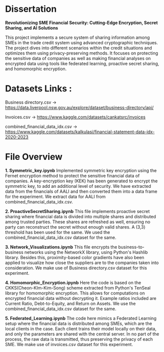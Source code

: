 # Dissertation 
**Revolutionizing SME Financial Security: Cutting-Edge Encryption, Secret Sharing, and AI Solutions**

This project implements a secure system of sharing information among SMEs in the trade credit system using advanced cryptographic techniques. The project dives into different scenarios within the credit situations and optimizes them using privacy-preserving methods. It focuses on protecting the sensitive data of companies as well as making financial analyses on encrypted data using tools like federated learning, proactive secret sharing, and homomorphic encryption. 

# Datasets Links : 
Business directory.csv -> https://data.liverpool.nsw.gov.au/explore/dataset/business-directory/api/

Invoices.csv -> https://www.kaggle.com/datasets/cankatsrc/invoices

combined_financial_data_idx.csv -> https://www.kaggle.com/datasets/kalkulasi/financial-statement-data-idx-2020-2023

# File Overview

**1. Symmetric_key.ipynb**
Implemented symmetric key encryption using the Fernet encryption method to protect the sensitive financial data of companies. A key-encryption key (KEK) has been generated to encrypt the symmetric key, to add an additional level of security.
We have extracted data from the financials of AALI and then converted them into a data frame for the experiment. We extract data for AALI from combined_financial_data_idx.csv. 

**2. ProactiveSecretSharing.ipynb**
This file implements proactive secret sharing where financial data is divided into multiple shares and distributed among trusted parties. These shares are refreshed as well, ensuring no party can reconstruct the secret without enough valid shares. A (3,3) threshold has been used for the same. We used the combined_financial_data_idx.csv dataset for the same.

**3. Network_Visualizations.ipynb**
This file encrypts the business-to-business networks using the NetworkX library, using Python's Hashlib library. Besides this, proximity-based color gradients have also been applied to visualize how close the suppliers are to the companies taken into consideration. We make use of Business directory.csv dataset for this experiment.

**4. Homomorphic_Encryption.ipynb**
Here the code is based on the CKKS(Cheon-KIm-Kim-Song) scheme extracted from Python's TenSeal library for homomorphic encryption. This allows for computations on encrypted financial data without decrypting it. Example ratios included are Current Ratio, Debt-to-Equity, and Return on Assets. We use the combined_financial_data_idx.csv dataset for the same.

**5. Federated_Learning.ipynb**
The code here mimics a Federated Learning setup where the financial data is distributed among SMEs, which are the local clients in the case. Each client trains their model locally on their data, and only the parameters are shared with the central server. In no part of the process, the raw data is transmitted, thus preserving the privacy of each SME. We make use of invoices.csv dataset for this experiment.

